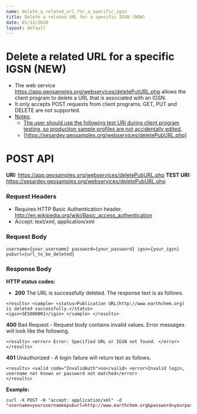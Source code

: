 ```yaml
---
name: delete_a_related_url_for_a_specific_igsn
title: Delete a related URL for a specific IGSN (NEW)
date: 01/12/2020
layout: default
---
```


# Delete a related URL for a specific IGSN (NEW)
- The web service https://app.geosamples.org/webservices/deletePutURL.php allows the client program to delete a URL that is associated with an IGSN.
- It only accepts POST requests from client programs. GET, PUT and DELETE are not supported.
- <ins>Notes:</ins>
  - <ins>The user should use the following test URI during client program testing, so production sample profiles are not accidentally edited.</ins>
  - [https://sesardev.geosamples.org/webservices/deletePubURL.php]

# POST API
**URI:** https://app.geosamples.org/webservices/deletePubURL.php **TEST URI:** https://sesardev.geosamples.org/webservices/deletePubURL.php
### Request Headers
- Requires HTTP Basic Authentication header. http://en.wikipedia.org/wiki/Basic_access_authentication
- Accept: text/xml, application/xml
### Request Body
```
username={your_username} password={your_password} igsn={your_igsn} puburl={url_to_be_deleted}
```
### Response Body
**HTTP status codes:**
- **200** The URL is successfully deleted. The response text is as follows.
```
<results> <sample> <status>Publication URL(http://www.earthchem.org) is deleted successfully.</status>
<igsn>SES000001</igsn> </sample> </results>
```
**400** Bad Request - Request body contains invalid values. Error messages will look like the following.
```
<results> <error> Error: Specified URL or IGSN not found. </error> </results>
```
**401** Unauthorized - A login failure will return text as follows.
```
<results> <valid code="InvalidAuth">no</valid> <error>Invalid login, username not known or password not matched</error> 
</results>
```

**Example:**

```
curl -X POST -H "accept: application/xml" -d
"username=yourusername&puburl=http://www.earthchem.org&password=yourpassword&igsn=SES000001";
```
